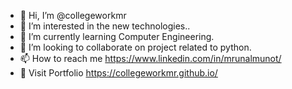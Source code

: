 - 👋 Hi, I’m @collegeworkmr
- 👀 I’m interested in the new technologies..
- 🌱 I’m currently learning Computer Engineering.
- 💞️ I’m looking to collaborate on project related to python.
- 📫 How to reach me https://www.linkedin.com/in/mrunalmunot/
- 💼 Visit Portfolio https://collegeworkmr.github.io/
